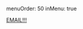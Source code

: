 menuOrder: 50
inMenu: true

<a href="mailto:blarestew@gmail.com?subject=subject text"> EMAIL!!! </a>
